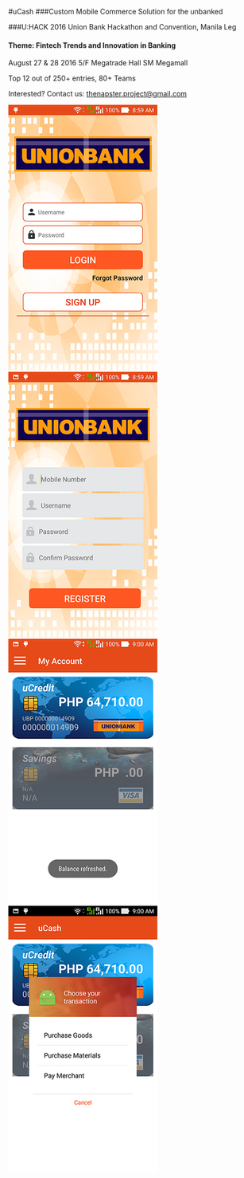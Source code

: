 #uCash 
###Custom Mobile Commerce Solution for the unbanked

###U:HACK 2016 Union Bank Hackathon and Convention, Manila Leg
#### Theme: Fintech Trends and Innovation in Banking
August 27 & 28 2016 5/F Megatrade Hall SM Megamall

Top 12 out of 250+ entries, 80+ Teams


Interested? Contact us: thenapster.project@gmail.com

![Alt text](/screenshots/Screenshot_2016-08-28-08-59-47.png?raw=true "Login")
![Alt text](/screenshots/Screenshot_2016-08-28-08-59-56.png?raw=true "Register")
![Alt text](/screenshots/Screenshot_2016-08-28-09-00-41.png?raw=true "My uCredit")
![Alt text](/screenshots/Screenshot_2016-08-28-09-00-57.png?raw=true "Purchase")



